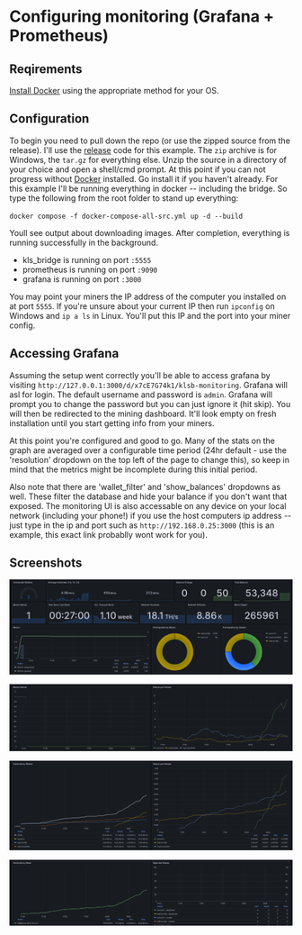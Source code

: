 # Configuring monitoring (Grafana + Prometheus)

## Reqirements

[Install Docker](https://docs.docker.com/engine/install/) using the
appropriate method for your OS.

## Configuration

To begin you need to pull down the repo (or use the zipped source from
the release). I'll use the [release](releases) code for this example.
The `zip` archive is for Windows, the `tar.gz` for everything else.
Unzip the source in a directory of your choice and open a shell/cmd
prompt. At this point if you can not progress without [Docker](https://docs.docker.com/engine/install/)
installed. Go install it if you haven't already. For this example I'll
be running everything in docker -- including the bridge. So type the
following from the root folder to stand up everything:

`docker compose -f docker-compose-all-src.yml up -d --build`

Youll see output about downloading images. After completion, everything
is running successfully in the background.

* kls_bridge is running on port `:5555`
* prometheus is running on port `:9090`
* grafana is running on port `:3000`

You may point your miners the IP address of the computer you installed
on at port `5555`. If you're unsure about your current IP then run
`ipconfig` on Windows and `ip a ls` in Linux. You'll put this IP and
the port into your miner config.

## Accessing Grafana

Assuming the setup went correctly you'll be able to access grafana by
visiting `http://127.0.0.1:3000/d/x7cE7G74k1/klsb-monitoring`. Grafana
will asl for login. The default username and password is `admin`.
Grafana will prompt you to change the password but you can just ignore
it (hit skip). You will then be redirected to the mining dashboard.
It'll look empty on fresh installation until you start getting info
from your miners.

At this point you're configured and good to go. Many of the stats on the
graph are averaged over a configurable time period (24hr default - use
the 'resolution' dropdown on the top left of the page to change this),
so keep in mind that the metrics might be incomplete during this initial
period.

Also note that there are 'wallet_filter' and 'show_balances' dropdowns
as well. These filter the database and hide your balance if you don't
want that exposed. The monitoring UI is also accessable on any device on
your local network (including your phone!) if you use the host computers
ip address -- just type in the ip and port such as
`http://192.168.0.25:3000` (this is an example, this exact link
probablly wont work for you).

## Screenshots

![Grafana Monitoring 1](images/grafana-1.png)

![Grafana Monitoring 2](images/grafana-2.png)

![Grafana KLSB Monitoring 1](images/grafana-3.png)

![Grafana KLSB Monitoring 2](images/grafana-4.png)
